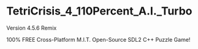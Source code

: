 # TetriCrisis_4_110Percent_A.I._Turbo

Version 4.5.6 Remix

100% FREE Cross-Platform M.I.T. Open-Source SDL2 C++ Puzzle Game!